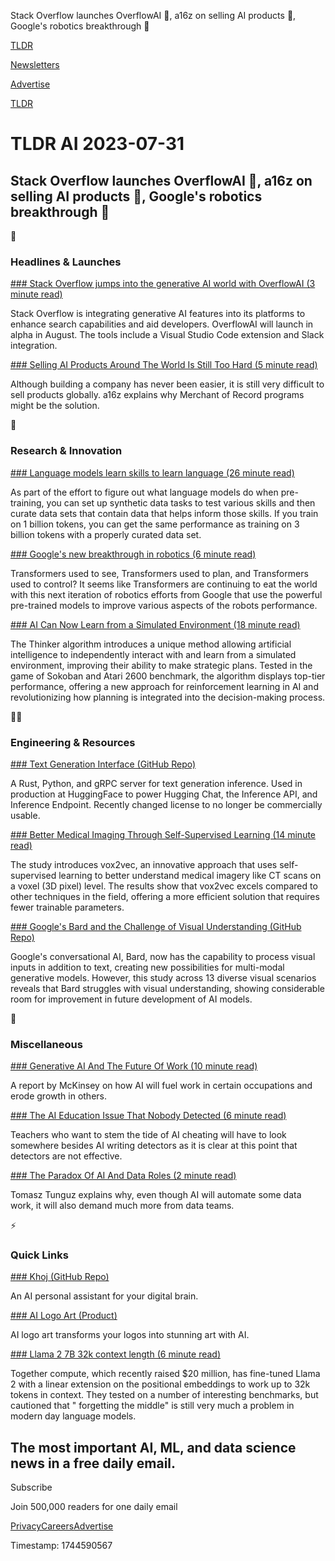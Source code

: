 Stack Overflow launches OverflowAI 🤖, a16z on selling AI products 💼, Google's robotics breakthrough 🦾

[TLDR](/)

[Newsletters](/newsletters)

[Advertise](https://advertise.tldr.tech/)

[TLDR](/)

# TLDR AI 2023-07-31

## Stack Overflow launches OverflowAI 🤖, a16z on selling AI products 💼, Google's robotics breakthrough 🦾

🚀

### Headlines & Launches

[### Stack Overflow jumps into the generative AI world with OverflowAI (3 minute read)](https://venturebeat.com/ai/stack-overflow-jumps-into-the-generative-ai-world-with-overflow-ai?utm_source=tldrai)

Stack Overflow is integrating generative AI features into its platforms to enhance search capabilities and aid developers. OverflowAI will launch in alpha in August. The tools include a Visual Studio Code extension and Slack integration.

[### Selling AI Products Around The World Is Still Too Hard (5 minute read)](https://a16z.com/2023/07/28/merchant-of-record-generative-ai-digital-first-global/?utm_source=tldrai)

Although building a company has never been easier, it is still very difficult to sell products globally. a16z explains why Merchant of Record programs might be the solution.

🧠

### Research & Innovation

[### Language models learn skills to learn language (26 minute read)](https://arxiv.org/abs/2307.14430?utm_source=tldrai)

As part of the effort to figure out what language models do when pre-training, you can set up synthetic data tasks to test various skills and then curate data sets that contain data that helps inform those skills. If you train on 1 billion tokens, you can get the same performance as training on 3 billion tokens with a properly curated data set.

[### Google's new breakthrough in robotics (6 minute read)](http://robotics-transformer2.github.io?utm_source=tldrai)

Transformers used to see, Transformers used to plan, and Transformers used to control? It seems like Transformers are continuing to eat the world with this next iteration of robotics efforts from Google that use the powerful pre-trained models to improve various aspects of the robots performance.

[### AI Can Now Learn from a Simulated Environment (18 minute read)](https://arxiv.org/abs/2307.14993v1?utm_source=tldrai)

The Thinker algorithm introduces a unique method allowing artificial intelligence to independently interact with and learn from a simulated environment, improving their ability to make strategic plans. Tested in the game of Sokoban and Atari 2600 benchmark, the algorithm displays top-tier performance, offering a new approach for reinforcement learning in AI and revolutionizing how planning is integrated into the decision-making process.

👨‍💻

### Engineering & Resources

[### Text Generation Interface (GitHub Repo)](https://github.com/huggingface/text-generation-inference?utm_source=tldrai)

A Rust, Python, and gRPC server for text generation inference. Used in production at HuggingFace to power Hugging Chat, the Inference API, and Inference Endpoint. Recently changed license to no longer be commercially usable.

[### Better Medical Imaging Through Self-Supervised Learning (14 minute read)](https://arxiv.org/abs/2307.14725v1?utm_source=tldrai)

The study introduces vox2vec, an innovative approach that uses self-supervised learning to better understand medical imagery like CT scans on a voxel (3D pixel) level. The results show that vox2vec excels compared to other techniques in the field, offering a more efficient solution that requires fewer trainable parameters.

[### Google's Bard and the Challenge of Visual Understanding (GitHub Repo)](https://github.com/htqin/googlebard-visunderstand?utm_source=tldrai)

Google's conversational AI, Bard, now has the capability to process visual inputs in addition to text, creating new possibilities for multi-modal generative models. However, this study across 13 diverse visual scenarios reveals that Bard struggles with visual understanding, showing considerable room for improvement in future development of AI models.

🎁

### Miscellaneous

[### Generative AI And The Future Of Work (10 minute read)](https://www.mckinsey.com/mgi/our-research/generative-ai-and-the-future-of-work-in-america?utm_source=tldrai)

A report by McKinsey on how AI will fuel work in certain occupations and erode growth in others.

[### The AI Education Issue That Nobody Detected (6 minute read)](https://thealgorithmicbridge.substack.com/p/the-ai-generated-education-issue?utm_source=tldrai)

Teachers who want to stem the tide of AI cheating will have to look somewhere besides AI writing detectors as it is clear at this point that detectors are not effective.

[### The Paradox Of AI And Data Roles (2 minute read)](https://tomtunguz.com/why-data-teams-will-grow-ai/?utm_source=tldrai)

Tomasz Tunguz explains why, even though AI will automate some data work, it will also demand much more from data teams.

⚡️

### Quick Links

[### Khoj (GitHub Repo)](https://github.com/khoj-ai/khoj?utm_source=tldrai)

An AI personal assistant for your digital brain.

[### AI Logo Art (Product)](https://ailogoart.com/?utm_source=tldrai)

AI logo art transforms your logos into stunning art with AI.

[### Llama 2 7B 32k context length (6 minute read)](https://together.ai/blog/llama-2-7b-32k?utm_source=tldrai)

Together compute, which recently raised $20 million, has fine-tuned Llama 2 with a linear extension on the positional embeddings to work up to 32k tokens in context. They tested on a number of interesting benchmarks, but cautioned that " forgetting the middle" is still very much a problem in modern day language models.

## The most important AI, ML, and data science news in a free daily email.

Subscribe

Join 500,000 readers for one daily email

[Privacy](/privacy)[Careers](https://jobs.ashbyhq.com/tldr.tech)[Advertise](/ai/advertise)

Timestamp: 1744590567